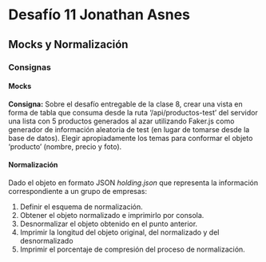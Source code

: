 # Desafío 11 Jonathan Asnes

## Mocks y Normalización

### Consignas

#### Mocks

**Consigna:**
Sobre el desafío entregable de la clase 8, crear una vista en forma de tabla que consuma desde la ruta ‘/api/productos-test’ del servidor una lista con 5 productos generados al azar utilizando Faker.js como generador de información aleatoria de test (en lugar de tomarse desde la base de datos). Elegir apropiadamente los temas para conformar el objeto ‘producto’ (nombre, precio y foto).

#### Normalización

Dado el objeto en formato JSON *holding.json* que representa la información correspondiente a un grupo de empresas:

1) Definir el esquema de normalización.
2) Obtener el objeto normalizado e imprimirlo por consola.
3) Desnormalizar el objeto obtenido en el punto anterior.
4) Imprimir la longitud del objeto original, del normalizado y del desnormalizado
5) Imprimir el porcentaje de compresión del proceso de normalización.

